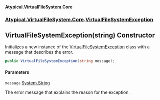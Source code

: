 #### [Atypical.VirtualFileSystem.Core](VirtualFileSystem.md 'VirtualFileSystem')
### [Atypical.VirtualFileSystem.Core](VirtualFileSystem.md#Atypical.VirtualFileSystem.Core 'Atypical.VirtualFileSystem.Core').[VirtualFileSystemException](VirtualFileSystemException.md 'Atypical.VirtualFileSystem.Core.VirtualFileSystemException')

## VirtualFileSystemException(string) Constructor

Initializes a new instance of the [VirtualFileSystemException](VirtualFileSystemException.md 'Atypical.VirtualFileSystem.Core.VirtualFileSystemException') class with a message that describes the error.

```csharp
public VirtualFileSystemException(string message);
```
#### Parameters

<a name='Atypical.VirtualFileSystem.Core.VirtualFileSystemException.VirtualFileSystemException(string).message'></a>

`message` [System.String](https://docs.microsoft.com/en-us/dotnet/api/System.String 'System.String')

The error message that explains the reason for the exception.